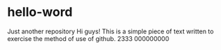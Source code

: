 # hello-word
Just another repository
Hi guys!
This is a simple piece of text written to exercise the method of use of github. 2333
000000000

